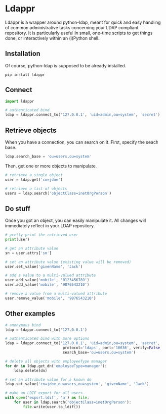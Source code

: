 Ldappr
=======

Ldappr is a wrapper around python-ldap, meant for quick and easy handling of 
common administrative tasks concerning your LDAP compliant repository. It is
particularly useful in small, one-time scripts to get things done, or
interactively within an (i)Python shell.

Installation
------------

Of course, python-ldap is supposed to be already installed.

```
pip install ldappr
```

Connect
-------

```python
import ldappr

# authenticated bind
ldap = ldappr.connect_to('127.0.0.1', 'uid=admin,ou=system', 'secret')
```

Retrieve objects
----------------

When you have a connection, you can search on it. First, specify the seach base.

```python
ldap.search_base = 'ou=users,ou=system'
```

Then, get one or more objects to manipulate.

```python
# retrieve a single object
user = ldap.get('cn=jdoe')

# retrieve a list of objects
users = ldap.search('objectClass=inetOrgPerson')
```

Do stuff
--------

Once you got an object, you can easily manipulate it. All changes will 
immediately reflect in your LDAP repository.

```python
# pretty print the retrieved user
print(user)

# get an attribute value
sn = user.attrs['sn']

# set an attribute value (existing value will be removed)
user.set_value('givenName', 'Jack')

# add a value to a multi-valued attribute
user.add_value('mobile', '0123456789')
user.add_value('mobile', '9876543210')

# remove a value from a multi-valued attribute
user.remove_value('mobile', '9876543210')
```

Other examples
--------------
```python
# anonymous bind
ldap = ldappr.connect_to('127.0.0.1')

# authenticated bind with more options
ldap = ldappr.connect_to('127.0.0.1', 'uid=admin,ou=system', 'secret',
                          protocol='ldaps', port='10636', verify=False, 
                          search_base='ou=users,ou=system')

# delete all objects with employeeType manager
for dn in ldap.get_dn('employeeType=manager'):
    ldap.delete(dn)

# set an attribute value for a known dn
ldap.set_value('cn=jdoe,ou=users,ou=system', 'givenName', 'Jack')

# make an LDIF export for all users
with open('export.ldif', 'a') as file:
    for user in ldap.search('objectClass=inetOrgPerson'):
        file.write(user.to_ldif())
```
